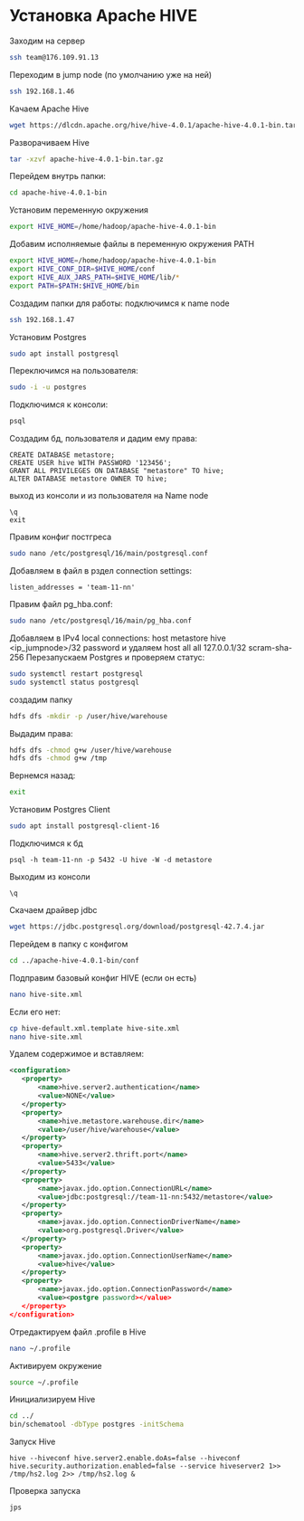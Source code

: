 # Установка Apache HIVE

Заходим на сервер
``` bash
ssh team@176.109.91.13
```
Переходим в jump node (по умолчанию уже на ней)
``` bash
ssh 192.168.1.46
```
Качаем Apache Hive
``` bash
wget https://dlcdn.apache.org/hive/hive-4.0.1/apache-hive-4.0.1-bin.tar.gz
```
Разворачиваем Hive
``` bash
tar -xzvf apache-hive-4.0.1-bin.tar.gz 
```
Перейдем внутрь папки:
``` bash
cd apache-hive-4.0.1-bin
```
Установим переменную окружения
``` bash
export HIVE_HOME=/home/hadoop/apache-hive-4.0.1-bin 
```
Добавим исполняемые файлы в переменную окружения PATH
``` bash
export HIVE_HOME=/home/hadoop/apache-hive-4.0.1-bin
export HIVE_CONF_DIR=$HIVE_HOME/conf
export HIVE_AUX_JARS_PATH=$HIVE_HOME/lib/*
export PATH=$PATH:$HIVE_HOME/bin
```
Создадим папки для работы:
подключимся к name node
``` bash
ssh 192.168.1.47
```
Установим Postgres
``` bash
sudo apt install postgresql
```
Переключимся на пользователя:
``` bash
sudo -i -u postgres
```
Подключимся к консоли:
``` bash
psql
```
Создадим бд, пользователя и дадим ему права:
```
CREATE DATABASE metastore;
CREATE USER hive WITH PASSWORD '123456';
GRANT ALL PRIVILEGES ON DATABASE "metastore" TO hive;
ALTER DATABASE metastore OWNER TO hive;
```
выход из консоли и из пользователя на Name node
```
\q
exit
```
Правим конфиг постгреса
``` bash
sudo nano /etc/postgresql/16/main/postgresql.conf
```
Добавляем в файл в рздел connection settings:
```
listen_addresses = 'team-11-nn'
```
Правим файл pg_hba.conf:
``` bash
sudo nano /etc/postgresql/16/main/pg_hba.conf
```
Добавляем в IPv4 local connections:
host    metastore       hive            <ip_jumpnode>/32         password
и удаляем
host    all             all             127.0.0.1/32            scram-sha-256
Перезапускаем Postgres и проверяем статус:
``` bash
sudo systemctl restart postgresql
sudo systemctl status postgresql
```

создадим папку
``` bash
hdfs dfs -mkdir -p /user/hive/warehouse
```
Выдадим права:
``` bash
hdfs dfs -chmod g+w /user/hive/warehouse
hdfs dfs -chmod g+w /tmp
```
Вернемся назад:
``` bash
exit
```
Установим Postgres Client
``` bash
sudo apt install postgresql-client-16
```
Подключимся к бд
```
psql -h team-11-nn -p 5432 -U hive -W -d metastore
```
Выходим из консоли
```
\q
```
Скачаем драйвер jdbc
``` bash
wget https://jdbc.postgresql.org/download/postgresql-42.7.4.jar
```
Перейдем в папку с конфигом
``` bash
cd ../apache-hive-4.0.1-bin/conf
```
Подправим базовый конфиг HIVE (если он есть)
``` bash
nano hive-site.xml
```
Если его нет:
``` bash
cp hive-default.xml.template hive-site.xml
nano hive-site.xml
```
Удалем содержимое и вставляем:
``` xml
<configuration>
   <property>
       <name>hive.server2.authentication</name>
       <value>NONE</value>
   </property>
   <property>
       <name>hive.metastore.warehouse.dir</name>
       <value>/user/hive/warehouse</value>
   </property>
   <property>
       <name>hive.server2.thrift.port</name>
       <value>5433</value>
   </property>
   <property>
       <name>javax.jdo.option.ConnectionURL</name>
       <value>jdbc:postgresql://team-11-nn:5432/metastore</value>
   </property>
   <property>
       <name>javax.jdo.option.ConnectionDriverName</name>
       <value>org.postgresql.Driver</value>
   </property>
   <property>
       <name>javax.jdo.option.ConnectionUserName</name>
       <value>hive</value>
   </property>
   <property>
       <name>javax.jdo.option.ConnectionPassword</name>
       <value><postgre password></value>
   </property>
</configuration>
```
Отредактируем файл .profile в Hive
``` bash
nano ~/.profile
```
Активируем окружение
``` bash
source ~/.profile
```
Инициализируем Hive
``` bash
cd ../
bin/schematool -dbType postgres -initSchema
```
Запуск Hive
```
hive --hiveconf hive.server2.enable.doAs=false --hiveconf hive.security.authorization.enabled=false --service hiveserver2 1>> /tmp/hs2.log 2>> /tmp/hs2.log &
```
Проверка запуска
```
jps
```


